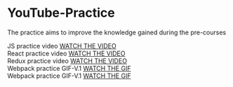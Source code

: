 # YouTube-Practice
The practice aims to improve the knowledge gained during the pre-courses  

JS practice video [WATCH THE VIDEO](https://youtu.be/ZIQGDrOPbmo)  
React practice video [WATCH THE VIDEO](https://youtu.be/nQDLVpXp26A)  
Redux practice video [WATCH THE VIDEO](https://youtu.be/K7mPetdXX58)  
Webpack practice GIF-V.1 [WATCH THE GIF](./WebPack/gifs/Webpack-V-1.gif)  
Webpack practice GIF-V.1 [WATCH THE GIF](./WebPack/gifs/Webpack-V-2.gif)

